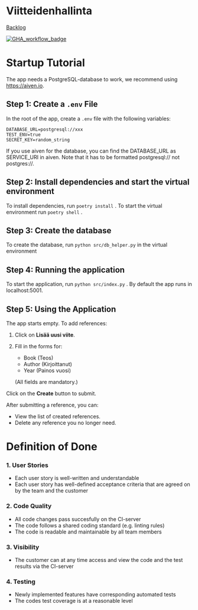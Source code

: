 # Viitteidenhallinta <br>
[Backlog](https://docs.google.com/spreadsheets/d/1ynXuHdp9rR2oDtbcrOBZir3f2yQD1G3NdnaW-2tr-l4/edit?gid=1#gid=1)

[![GHA_workflow_badge](https://github.com/Hillomunkit/Viitteidenhallinta/workflows/CI/badge.svg)](https://github.com/Hillomunkit/Viitteidenhallinta/actions)

# Startup Tutorial

The app needs a PostgreSQL-database to work, we recommend using https://aiven.io.

## Step 1: Create a `.env` File

In the root of the app, create a `.env` file with the following variables:
```
DATABASE_URL=postgresql://xxx
TEST_ENV=true
SECRET_KEY=random_string
```
If you use aiven for the database, you can find the DATABASE_URL as SERVICE_URI in aiven. Note that it has to be formatted postgresql:// not postgres://.

## Step 2: Install dependencies and start the virtual environment
To install dependencies, run
```poetry install``` .
To start the virtual environment run
```poetry shell``` .

## Step 3: Create the database
To create the database, run ```python src/db_helper.py``` in the virtual environment

## Step 4: Running the application
To start the application, run ```python src/index.py``` . By default the app runs in localhost:5001.

## Step 5: Using the Application

The app starts empty. To add references:

  1. Click on **Lisää uusi viite**.
  2. Fill in the forms for:
       * Book (Teos)
       * Author (Kirjoittanut)
       * Year (Painos vuosi)
        
        (All fields are mandatory.)

  Click on the **Create** button to submit.

After submitting a reference, you can:
  * View the list of created references.
  * Delete any reference you no longer need.

# Definition of Done
### 1. User Stories
* Each user story is well-written and understandable
* Each user story has well-defined acceptance criteria that are agreed on by the team and the customer
  
### 2. Code Quality
* All code changes pass succesfully on the CI-server
* The code follows a shared coding standard (e.g. linting rules)
* The code is readable and maintainable by all team members

### 3. Visibility
* The customer can at any time access and view the code and the test results via the CI-server

### 4. Testing
* Newly implemented features have corresponding automated tests
* The codes test coverage is at a reasonable level
